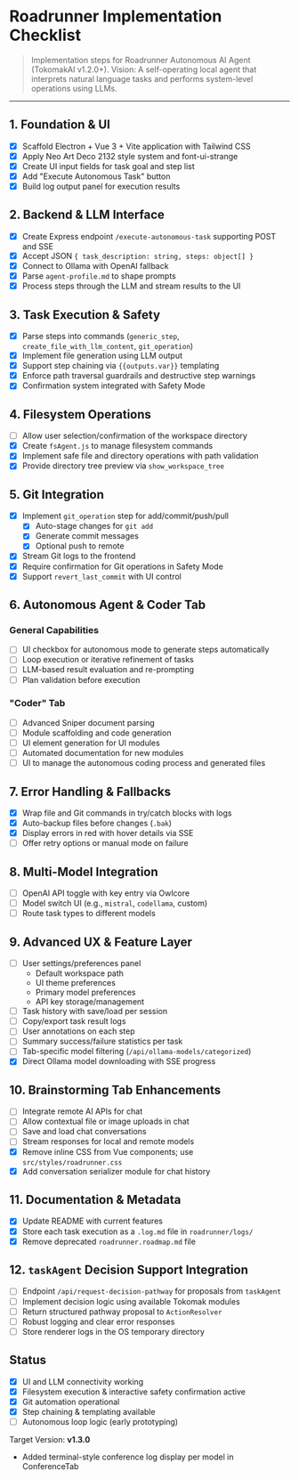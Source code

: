 # Roadrunner Implementation Checklist

> Implementation steps for Roadrunner Autonomous AI Agent (TokomakAI v1.2.0+). Vision: A self-operating local agent that interprets natural language tasks and performs system-level operations using LLMs.

---

## 1. Foundation & UI
- [x] Scaffold Electron + Vue 3 + Vite application with Tailwind CSS
- [x] Apply Neo Art Deco 2132 style system and font-ui-strange
- [x] Create UI input fields for task goal and step list
- [x] Add "Execute Autonomous Task" button
- [x] Build log output panel for execution results

## 2. Backend & LLM Interface
- [x] Create Express endpoint `/execute-autonomous-task` supporting POST and SSE
- [x] Accept JSON `{ task_description: string, steps: object[] }`
- [x] Connect to Ollama with OpenAI fallback
- [x] Parse `agent-profile.md` to shape prompts
- [x] Process steps through the LLM and stream results to the UI

## 3. Task Execution & Safety
- [x] Parse steps into commands (`generic_step`, `create_file_with_llm_content`, `git_operation`)
- [x] Implement file generation using LLM output
- [x] Support step chaining via `{{outputs.var}}` templating
- [x] Enforce path traversal guardrails and destructive step warnings
- [x] Confirmation system integrated with Safety Mode

## 4. Filesystem Operations
- [ ] Allow user selection/confirmation of the workspace directory
- [x] Create `fsAgent.js` to manage filesystem commands
- [x] Implement safe file and directory operations with path validation
- [x] Provide directory tree preview via `show_workspace_tree`

## 5. Git Integration
- [x] Implement `git_operation` step for add/commit/push/pull
  - [x] Auto-stage changes for `git add`
  - [x] Generate commit messages
  - [x] Optional push to remote
- [x] Stream Git logs to the frontend
- [x] Require confirmation for Git operations in Safety Mode
- [x] Support `revert_last_commit` with UI control

## 6. Autonomous Agent & Coder Tab
### General Capabilities
- [ ] UI checkbox for autonomous mode to generate steps automatically
- [ ] Loop execution or iterative refinement of tasks
- [ ] LLM-based result evaluation and re-prompting
- [ ] Plan validation before execution

### "Coder" Tab
- [ ] Advanced Sniper document parsing
- [ ] Module scaffolding and code generation
- [ ] UI element generation for UI modules
- [ ] Automated documentation for new modules
- [ ] UI to manage the autonomous coding process and generated files

## 7. Error Handling & Fallbacks
- [x] Wrap file and Git commands in try/catch blocks with logs
- [x] Auto-backup files before changes (`.bak`)
- [x] Display errors in red with hover details via SSE
- [ ] Offer retry options or manual mode on failure

## 8. Multi-Model Integration
- [ ] OpenAI API toggle with key entry via Owlcore
- [ ] Model switch UI (e.g., `mistral`, `codellama`, custom)
- [ ] Route task types to different models

## 9. Advanced UX & Feature Layer
- [ ] User settings/preferences panel
  - Default workspace path
  - UI theme preferences
  - Primary model preferences
  - API key storage/management
- [ ] Task history with save/load per session
- [ ] Copy/export task result logs
- [ ] User annotations on each step
- [ ] Summary success/failure statistics per task
- [ ] Tab-specific model filtering (`/api/ollama-models/categorized`)
- [x] Direct Ollama model downloading with SSE progress

## 10. Brainstorming Tab Enhancements
- [ ] Integrate remote AI APIs for chat
- [ ] Allow contextual file or image uploads in chat
- [ ] Save and load chat conversations
- [ ] Stream responses for local and remote models
- [x] Remove inline CSS from Vue components; use `src/styles/roadrunner.css`
- [x] Add conversation serializer module for chat history

## 11. Documentation & Metadata
- [x] Update README with current features
- [x] Store each task execution as a `.log.md` file in `roadrunner/logs/`
- [x] Remove deprecated `roadrunner.roadmap.md` file

## 12. `taskAgent` Decision Support Integration
- [ ] Endpoint `/api/request-decision-pathway` for proposals from `taskAgent`
- [ ] Implement decision logic using available Tokomak modules
- [ ] Return structured pathway proposal to `ActionResolver`
- [ ] Robust logging and clear error responses
- [ ] Store renderer logs in the OS temporary directory

## Status
- [x] UI and LLM connectivity working
- [x] Filesystem execution & interactive safety confirmation active
- [x] Git automation operational
- [x] Step chaining & templating available
- [ ] Autonomous loop logic (early prototyping)

Target Version: **v1.3.0**
- Added terminal-style conference log display per model in ConferenceTab
